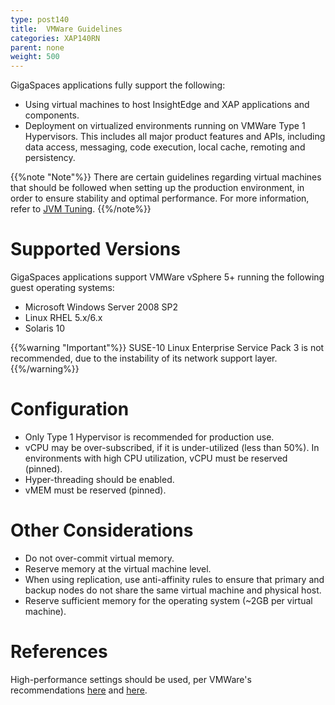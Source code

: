 ```yaml
---
type: post140
title:  VMWare Guidelines
categories: XAP140RN
parent: none
weight: 500
---
```



 

GigaSpaces applications fully support the following:

- Using virtual machines to host InsightEdge and XAP applications and components.
- Deployment on virtualized environments running on VMWare Type 1 Hypervisors. This includes all major product features and APIs, including data access, messaging, code execution, local cache, remoting and persistency.

{{%note "Note"%}}
There are certain guidelines regarding virtual machines that should be followed when setting up the production environment, in order to ensure stability and optimal performance. For more information, refer to [JVM Tuning](../production/production-jvm-tuning.html).
{{%/note%}}

# Supported Versions

GigaSpaces applications support VMWare vSphere 5+ running the following guest operating systems:

- Microsoft Windows  Server 2008 SP2
- Linux RHEL 5.x/6.x
- Solaris 10

{{%warning "Important"%}}
SUSE-10 Linux Enterprise Service Pack 3 is not recommended, due to the instability of its network support layer.
{{%/warning%}}

# Configuration

- Only Type 1 Hypervisor is recommended for production use.
- vCPU may be over-subscribed, if it is under-utilized (less than 50%). In environments with high CPU utilization, vCPU must be reserved (pinned).
- Hyper-threading should be enabled.
- vMEM must be reserved (pinned).

# Other Considerations

- Do not over-commit virtual memory.
- Reserve memory at the virtual machine level.
- When using replication, use anti-affinity rules to ensure that primary and backup nodes do not share the same virtual machine and physical host.
- Reserve sufficient memory for the operating system (~2GB per virtual machine).

# References

High-performance settings should be used, per VMWare's recommendations [here](http://www.vmware.com/pdf/Perf_Best_Practices_vSphere5.0.pdf) and [here](http://www.vmware.com/files/pdf/techpaper/VMW-Tuning-Latency-Sensitive-Workloads.pdf).




